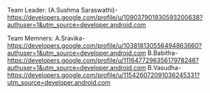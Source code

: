 Team Leader: (A.Sushma Saraswathi)-https://developers.google.com/profile/u/109037901930593200638?authuser=1&utm_source=developer.android.com

Team Memners:
A.Sravika-https://developers.google.com/profile/u/103818130556494863660?authuser=1&utm_source=developer.android.com
B.Babitha-https://developers.google.com/profile/u/111647729635617978246?authuser=1&utm_source=developer.android.com
B.Vasudha-https://developers.google.com/profile/u/115426072091036245331?utm_source=developer.android.com 
